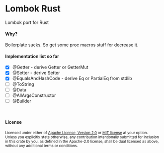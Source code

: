 # Lombok Rust
Lombok port for Rust

#### Why?
Boilerplate sucks. So get some proc macros stuff for decrease it.

#### Implementation list so far
- [x] @Getter - derive Getter or GetterMut 
- [x] @Setter - derive Setter
- [x] @EqualsAndHashCode - derive Eq or PartialEq from stdlib
- [ ] @ToString
- [ ] @Data
- [ ] @AllArgsConstructor
- [ ] @Builder

<br>

#### License

<sup>
Licensed under either of <a href="LICENSE-APACHE.md">Apache License, Version
2.0</a> or <a href="LICENSE-MIT.md">MIT license</a> at your option.
</sup>

<br>

<sub>
Unless you explicitly state otherwise, any contribution intentionally submitted
for inclusion in this crate by you, as defined in the Apache-2.0 license, shall
be dual licensed as above, without any additional terms or conditions.
</sub>
